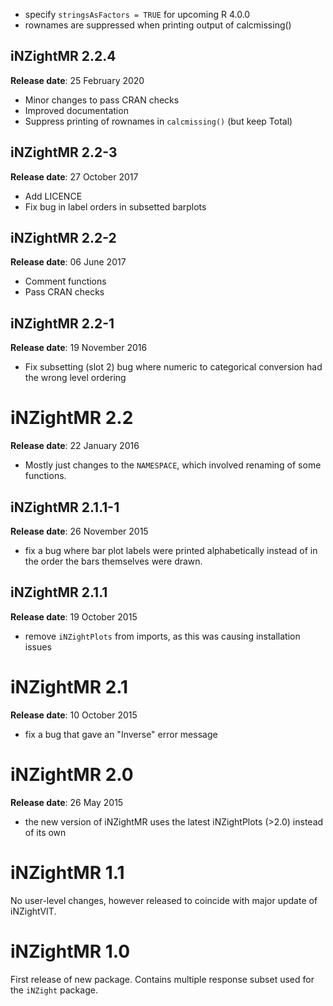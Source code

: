 - specify `stringsAsFactors = TRUE` for upcoming R 4.0.0
- rownames are suppressed when printing output of calcmissing()

## iNZightMR 2.2.4
__Release date__: 25 February 2020

- Minor changes to pass CRAN checks
- Improved documentation
- Suppress printing of rownames in `calcmissing()` (but keep Total)


## iNZightMR 2.2-3
__Release date__: 27 October 2017

- Add LICENCE
- Fix bug in label orders in subsetted barplots


## iNZightMR 2.2-2
__Release date__: 06 June 2017

- Comment functions
- Pass CRAN checks


## iNZightMR 2.2-1
__Release date__: 19 November 2016

- Fix subsetting (slot 2) bug where numeric to categorical conversion had the wrong level ordering


# iNZightMR 2.2
__Release date__: 22 January 2016

- Mostly just changes to the `NAMESPACE`, which involved renaming of some functions.


## iNZightMR 2.1.1-1
__Release date__: 26 November 2015

- fix a bug where bar plot labels were printed alphabetically instead
  of in the order the bars themselves were drawn.


## iNZightMR 2.1.1
__Release date__: 19 October 2015

- remove `iNZightPlots` from imports, as this was causing installation issues


# iNZightMR 2.1
__Release date__: 10 October 2015

- fix a bug that gave an "Inverse" error message


# iNZightMR 2.0
__Release date__: 26 May 2015

- the new version of iNZightMR uses the latest iNZightPlots (>2.0) instead of its own


# iNZightMR 1.1

No user-level changes, however released to coincide with major update of iNZightVIT.


# iNZightMR 1.0

First release of new package.
Contains multiple response subset used for the `iNZight` package.

